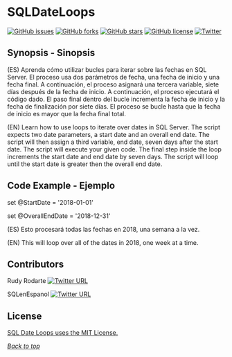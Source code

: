 # SQLDateLoops
[![GitHub issues](https://img.shields.io/github/issues/RudyRodarte/SQLDateLoops.svg?style=for-the-badge)](https://github.com/RudyRodarte/SQLDateLoops/issues)
[![GitHub forks](https://img.shields.io/github/forks/RudyRodarte/SQLDateLoops.svg?style=for-the-badge)](https://github.com/RudyRodarte/SQLDateLoops/network)
[![GitHub stars](https://img.shields.io/github/stars/RudyRodarte/SQLDateLoops.svg?style=for-the-badge)](https://github.com/RudyRodarte/SQLDateLoops/stargazers)
[![GitHub license](https://img.shields.io/github/license/RudyRodarte/SQLDateLoops.svg?style=for-the-badge)](https://github.com/RudyRodarte/SQLDateLoops/blob/master/LICENSE)
[![Twitter](https://img.shields.io/twitter/url/https/github.com/RudyRodarte/SQLDateLoops.svg?style=social)](https://twitter.com/intent/tweet?text=Wow:&url=https%3A%2F%2Fgithub.com%2FRudyRodarte%2FSQLDateLoops)

<a name="header1"></a>
## Synopsis - Sinopsis
(ES)
Aprenda cómo utilizar bucles para iterar sobre las fechas en SQL Server. El proceso usa dos parámetros de fecha, una fecha de inicio y una fecha final. A continuación, el proceso asignará una tercera variable, siete días después de la fecha de inicio. A continuación, el proceso ejecutará el código dado. El paso final dentro del bucle incrementa la fecha de inicio y la fecha de finalización por siete días. El proceso se bucle hasta que la fecha de inicio es mayor que la fecha final total.

(EN)
Learn how to use loops to iterate over dates in SQL Server. The script expects two date parameters, a start date and an overall end date. The script will then assign a third variable, end date, seven days after the start date. The script will execute your given code. The final step inside the loop increments the start date and end date by seven days. The script will loop until the start date is greater then the overall end date. 

## Code Example - Ejemplo
set @StartDate = '2018-01-01'

set @OverallEndDate = '2018-12-31'

(ES) 
Esto procesará todas las fechas en 2018, una semana a la vez.

(EN) 
This will loop over all of the dates in 2018, one week at a time. 

## Contributors
Rudy Rodarte [![Twitter URL](https://img.shields.io/twitter/url/http/shields.io.svg?style=social&style=social)](https://twitter.com/ShadyRudy)

SQLenEspanol [![Twitter URL](https://img.shields.io/twitter/url/http/shields.io.svg?style=social&style=social)](https://twitter.com/SQLenEspanol)

## License
[SQL Date Loops uses the MIT License.](LICENSE.md)

[*Back to top*](#header1)
